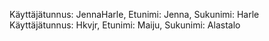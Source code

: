 Käyttäjätunnus: JennaHarle, Etunimi: Jenna, Sukunimi: Harle
Käyttäjätunnus: Hkvjr, Etunimi: Maiju, Sukunimi: Alastalo
